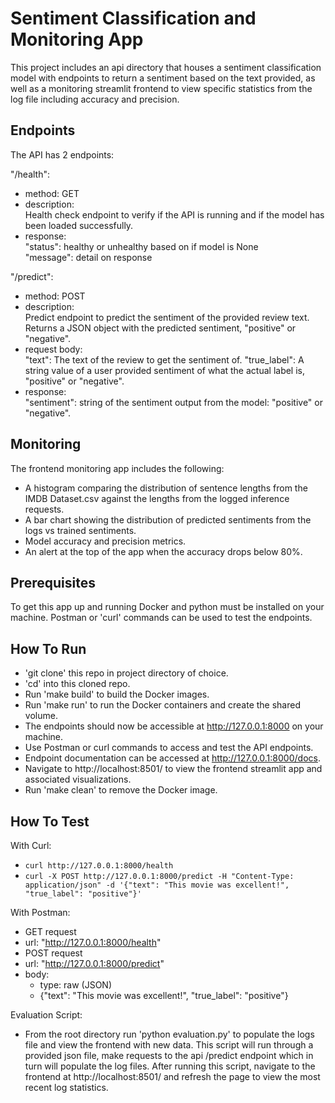 # Sentiment Classification and Monitoring App
This project includes an api directory that houses a sentiment classification model with endpoints to return a sentiment based on the text provided, as well as a monitoring streamlit frontend to view specific statistics from the log file including accuracy and precision. 

## Endpoints
The API has 2 endpoints:

"/health":<br>
- method: GET
- description:<br>
Health check endpoint to verify if the API is running and if the model has been loaded successfully.
- response:<br>
"status": healthy or unhealthy based on if model is None<br>
"message": detail on response

"/predict":<br>
- method: POST
- description:<br>
Predict endpoint to predict the sentiment of the provided review text. Returns a JSON object with the predicted sentiment, "positive" or "negative".
- request body:<br>
"text": The text of the review to get the sentiment of.
"true_label": A string value of a user provided sentiment of what the actual label is, "positive" or "negative".
- response:<br>
"sentiment": string of the sentiment output from the model: "positive" or "negative".

## Monitoring 
The frontend monitoring app includes the following:
- A histogram comparing the distribution of sentence lengths from the IMDB Dataset.csv against the lengths from the logged inference requests.<br>
- A bar chart showing the distribution of predicted sentiments from the logs vs trained sentiments.<br>
- Model accuracy and precision metrics.<br>
- An alert at the top of the app when the accuracy drops below 80%.

## Prerequisites
To get this app up and running Docker and python must be installed on your machine. Postman or 'curl' commands can be used to test the endpoints.

## How To Run
- 'git clone' this repo in project directory of choice.
- 'cd' into this cloned repo.
- Run 'make build' to build the Docker images.
- Run 'make run' to run the Docker containers and create the shared volume.
- The endpoints should now be accessible at http://127.0.0.1:8000 on your machine.
- Use Postman or curl commands to access and test the API endpoints.
- Endpoint documentation can be accessed at http://127.0.0.1:8000/docs.
- Navigate to http://localhost:8501/ to view the frontend streamlit app and associated visualizations.
- Run 'make clean' to remove the Docker image.

## How To Test
With Curl:<br>
- `curl http://127.0.0.1:8000/health`
- `curl -X POST http://127.0.0.1:8000/predict -H "Content-Type: application/json" -d '{"text": "This movie was excellent!", "true_label": "positive"}'`

With Postman:<br>
- GET request
- url: "http://127.0.0.1:8000/health"
- POST request
- url: "http://127.0.0.1:8000/predict"
- body:
    - type: raw (JSON)
    - {"text": "This movie was excellent!", "true_label": "positive"}

Evaluation Script:
- From the root directory run 'python evaluation.py' to populate the logs file and view the frontend with new data. This script will run through a provided json file, make requests to the api /predict endpoint which in turn will populate the log files. After running this script, navigate to the frontend at http://localhost:8501/ and refresh the page to view the most recent log statistics.